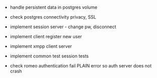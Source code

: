 - handle persistent data in postgres volume
- check postgres connectivity privacy, SSL

- implement session server - change pw, disconnect
- implement client register new user
- implement xmpp client server
- implement common test session tests
- check romeo authentication fail PLAIN error so auth server does not crash
